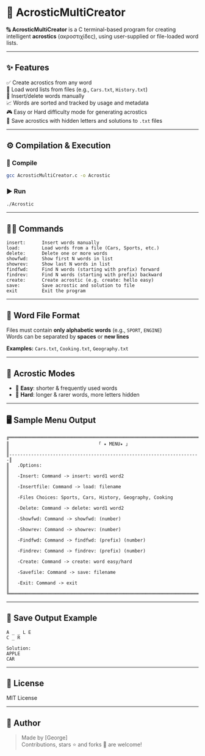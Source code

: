 # 🧩 AcrosticMultiCreator

🔠 **AcrosticMultiCreator** is a C terminal-based program for creating intelligent **acrostics** (ακροστιχίδες), using user-supplied or file-loaded word lists.

---

## ✨ Features

✅ Create acrostics from any word  
📂 Load word lists from files (e.g., `Cars.txt`, `History.txt`)  
🔡 Insert/delete words manually  
📈 Words are sorted and tracked by usage and metadata  
🎮 Easy or Hard difficulty mode for generating acrostics  
💾 Save acrostics with hidden letters and solutions to `.txt` files  

---

## ⚙️ Compilation & Execution

### 🔧 Compile

```bash
gcc AcrosticMultiCreator.c -o Acrostic
```

### ▶️ Run

```bash
./Acrostic
```

---

## 🧑‍💻 Commands

```
insert:      Insert words manually
load:        Load words from a file (Cars, Sports, etc.)
delete:      Delete one or more words
showfwd:     Show first N words in list
showrev:     Show last N words in list
findfwd:     Find N words (starting with prefix) forward
findrev:     Find N words (starting with prefix) backward
create:      Create acrostic (e.g. create: hello easy)
save:        Save acrostic and solution to file
exit         Exit the program
```

---

## 📁 Word File Format

Files must contain **only alphabetic words** (e.g., `SPORT`, `ENGINE`)  
Words can be separated by **spaces** or **new lines**

**Examples:** `Cars.txt`, `Cooking.txt`, `Geography.txt`

---

## 🧩 Acrostic Modes

- 🔹 **Easy**: shorter & frequently used words  
- 🔸 **Hard**: longer & rarer words, more letters hidden

---

## 🖥️ Sample Menu Output

```
╔══════════════════════════════════════════════════════════════════════╗
║                                「 ✦ MENU✦ 」                            ║
║----------------------------------------------------------------------║
║   .Options:                                                          ║
║   -Insert: Command -> insert: word1 word2                            ║
║   -Insertfile: Command -> load: filename                             ║
║   -Files Choices: Sports, Cars, History, Geography, Cooking          ║
║   -Delete: Command -> delete: word1 word2                            ║
║   -Showfwd: Command -> showfwd: (number)                             ║
║   -Showrev: Command -> showrev: (number)                             ║
║   -Findfwd: Command -> findfwd: (prefix) (number)                    ║
║   -Findrev: Command -> findrev: (prefix) (number)                    ║
║   -Create: Command -> create: word easy/hard                         ║
║   -Savefile: Command -> save: filename                               ║
║   -Exit: Command -> exit                                             ║
╚══════════════════════════════════════════════════════════════════════╝
```

---

## 💾 Save Output Example

```
A _ _ L E
C _ R

Solution:
APPLE
CAR
```

---

## 📜 License

MIT License

---

## 👤 Author

> Made by [George]  
> Contributions, stars ⭐ and forks 🍴 are welcome!
